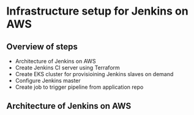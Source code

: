 # Infrastructure setup for Jenkins on AWS

## Overview of steps

* Architecture of Jenkins on AWS
* Create Jenkins CI server using Terraform
* Create EKS cluster for provisioining Jenkins slaves on demand
* Configure Jenkins master
* Create job to trigger pipeline from application repo

## Architecture of Jenkins on AWS


